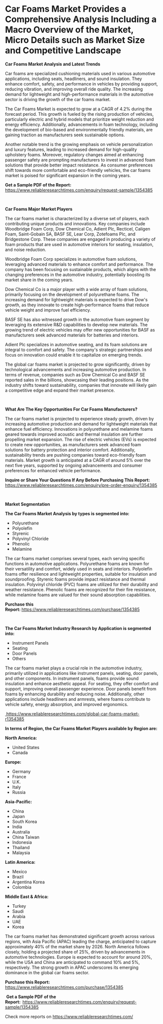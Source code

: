 <p><h1>Car Foams Market Provides a Comprehensive Analysis Including a Macro Overview of the Market, Micro Details such as Market Size and Competitive Landscape</h1></p><p><strong>Car Foams Market Analysis and Latest Trends</strong></p>
<p><p>Car foams are specialized cushioning materials used in various automotive applications, including seats, headliners, and sound insulation. They enhance comfort, safety, and performance in vehicles by providing support, reducing vibration, and improving overall ride quality. The increasing demand for lightweight and high-performance materials in the automotive sector is driving the growth of the car foams market.</p><p>The Car Foams Market is expected to grow at a CAGR of 4.2% during the forecast period. This growth is fueled by the rising production of vehicles, particularly electric and hybrid models that prioritize weight reduction and energy efficiency. Additionally, advancements in foam technology, including the development of bio-based and environmentally friendly materials, are gaining traction as manufacturers seek sustainable options.</p><p>Another notable trend is the growing emphasis on vehicle personalization and luxury features, leading to increased demand for high-quality upholstery foams. Moreover, regulatory changes aimed at enhancing passenger safety are prompting manufacturers to invest in advanced foam solutions that provide better impact resistance. As consumer preferences shift towards more comfortable and eco-friendly vehicles, the car foams market is poised for significant expansion in the coming years.</p></p>
<p><strong>Get a Sample PDF of the Report:&nbsp;</strong> <a href="https://www.reliableresearchtimes.com/enquiry/request-sample/1354385?utm_campaign=3190&utm_medium=2&utm_source=Github&utm_content=ia&utm_term=03042025&utm_id=car-foams">https://www.reliableresearchtimes.com/enquiry/request-sample/1354385</a></p>
<p>&nbsp;</p>
<p><strong>Car Foams Major Market Players</strong></p>
<p><p>The car foams market is characterized by a diverse set of players, each contributing unique products and innovations. Key companies include Woodbridge Foam Corp, Dow Chemical Co, Adient Plc, Recticel, Caligen Foam, Saint-Gobain SA, BASF SE, Lear Corp, Zotefoams Plc, and Bridgestone Corp. These companies are engaged in producing a variety of foam products that are used in automotive interiors for seating, insulation, and noise reduction.</p><p>Woodbridge Foam Corp specializes in automotive foam solutions, leveraging advanced materials to enhance comfort and performance. The company has been focusing on sustainable products, which aligns with the changing preferences in the automotive industry, potentially boosting its market share in the coming years.</p><p>Dow Chemical Co is a major player with a wide array of foam solutions, primarily focusing on the development of polyurethane foams. The increasing demand for lightweight materials is expected to drive Dow's growth, as they innovate to create high-performance foams that reduce vehicle weight and improve fuel efficiency.</p><p>BASF SE has also witnessed growth in the automotive foam segment by leveraging its extensive R&D capabilities to develop new materials. The growing trend of electric vehicles may offer new opportunities for BASF as manufacturers seek advanced materials for batteries and interiors.</p><p>Adient Plc specializes in automotive seating, and its foam solutions are integral to comfort and safety. The company's strategic partnerships and focus on innovation could enable it to capitalize on emerging trends.</p><p>The global car foams market is projected to grow significantly, driven by technological advancements and increasing automotive production. In terms of revenue, companies such as Dow Chemical Co and BASF SE reported sales in the billions, showcasing their leading positions. As the industry shifts toward sustainability, companies that innovate will likely gain a competitive edge and expand their market presence.</p></p>
<p>&nbsp;</p>
<p><strong>What Are The Key Opportunities For Car Foams Manufacturers?</strong></p>
<p><p>The car foams market is projected to experience steady growth, driven by increasing automotive production and demand for lightweight materials that enhance fuel efficiency. Innovations in polyurethane and melamine foams geared towards improved acoustic and thermal insulation are further propelling market expansion. The rise of electric vehicles (EVs) is expected to create new opportunities, as manufacturers seek advanced foam solutions for battery protection and interior comfort. Additionally, sustainability trends are pushing companies toward eco-friendly foam materials. Market growth is anticipated at a CAGR of around 5% over the next five years, supported by ongoing advancements and consumer preferences for enhanced vehicle performance.</p></p>
<p><strong>Inquire or Share Your Questions If Any Before Purchasing This Report:</strong> <a href="https://www.reliableresearchtimes.com/enquiry/pre-order-enquiry/1354385?utm_campaign=3190&utm_medium=2&utm_source=Github&utm_content=ia&utm_term=03042025&utm_id=car-foams">https://www.reliableresearchtimes.com/enquiry/pre-order-enquiry/1354385</a></p>
<p>&nbsp;</p>
<p><strong>Market Segmentation</strong></p>
<p><strong>The Car Foams Market Analysis by types is segmented into:</strong></p>
<p><ul><li>Polyurethane</li><li>Polyolefin</li><li>Styrenic</li><li>Polyvinyl Chloride</li><li>Phenolic</li><li>Melamine</li></ul></p>
<p><p>The car foams market comprises several types, each serving specific functions in automotive applications. Polyurethane foams are known for their versatility and comfort, widely used in seats and interiors. Polyolefin foams offer resilience and lightweight properties, suitable for insulation and soundproofing. Styrenic foams provide impact resistance and thermal insulation. Polyvinyl chloride (PVC) foams are utilized for their durability and weather resistance. Phenolic foams are recognized for their fire resistance, while melamine foams are valued for their sound absorption capabilities.</p></p>
<p><strong>Purchase this Report:&nbsp;</strong><a href="https://www.reliableresearchtimes.com/purchase/1354385?utm_campaign=3190&utm_medium=2&utm_source=Github&utm_content=ia&utm_term=03042025&utm_id=car-foams">https://www.reliableresearchtimes.com/purchase/1354385</a></p>
<p>&nbsp;</p>
<p><strong>The Car Foams Market Industry Research by Application is segmented into:</strong></p>
<p><ul><li>Instrument Panels</li><li>Seating</li><li>Door Panels</li><li>Others</li></ul></p>
<p><p>The car foams market plays a crucial role in the automotive industry, primarily utilized in applications like instrument panels, seating, door panels, and other components. In instrument panels, foams provide sound insulation and enhance aesthetic appeal. For seating, they offer comfort and support, improving overall passenger experience. Door panels benefit from foams by enhancing durability and reducing noise. Additionally, other applications include headliners and armrests, where foams contribute to vehicle safety, energy absorption, and improved ergonomics.</p></p>
<p><a href="https://www.reliableresearchtimes.com/global-car-foams-market-r1354385?utm_campaign=3190&utm_medium=2&utm_source=Github&utm_content=ia&utm_term=03042025&utm_id=car-foams">&nbsp;https://www.reliableresearchtimes.com/global-car-foams-market-r1354385</a></p>
<p><strong>In terms of Region, the Car Foams Market Players available by Region are:</strong></p>
<p>
    <p> <strong> North America: </strong>
        <ul>
            <li>United States</li>
            <li>Canada</li>
        </ul>
        </p> 
    <p> <strong> Europe: </strong>
        <ul>
            <li>Germany</li>
            <li>France</li>
            <li>U.K.</li>
            <li>Italy</li>
            <li>Russia</li>
        </ul>
        </p> 
    <p> <strong> Asia-Pacific: </strong>
        <ul>
            <li>China</li>
            <li>Japan</li>
            <li>South Korea</li>
            <li>India</li>
            <li>Australia</li>
            <li>China Taiwan</li>
            <li>Indonesia</li>
            <li>Thailand</li>
            <li>Malaysia</li>
        </ul>
        </p> 
    <p> <strong> Latin America: </strong>
        <ul>
            <li>Mexico</li>
            <li>Brazil</li>
            <li>Argentina Korea</li>
            <li>Colombia</li>
        </ul>
        </p> 
    <p> <strong> Middle East & Africa: </strong>
        <ul>
            <li>Turkey</li>
            <li>Saudi</li>
            <li>Arabia</li>
            <li>UAE</li>
            <li>Korea</li>
        </ul>
    </p>
    </p>
<p><p>The car foams market has demonstrated significant growth across various regions, with Asia Pacific (APAC) leading the charge, anticipated to capture approximately 40% of the market share by 2026. North America follows closely, holding a projected share of 25%, driven by advancements in automotive technologies. Europe is expected to account for around 20%, while the USA and China are anticipated to command 10% and 5%, respectively. The strong growth in APAC underscores its emerging dominance in the global car foams sector.</p></p>
<p><strong>Purchase this Report: </strong><a href="https://www.reliableresearchtimes.com/purchase/1354385?utm_campaign=3190&utm_medium=2&utm_source=Github&utm_content=ia&utm_term=03042025&utm_id=car-foams">https://www.reliableresearchtimes.com/purchase/1354385</a></p>
<p>&nbsp;<strong>Get a Sample PDF of the Report:&nbsp;&nbsp;</strong><a href="https://www.reliableresearchtimes.com/enquiry/request-sample/1354385?utm_campaign=3190&utm_medium=2&utm_source=Github&utm_content=ia&utm_term=03042025&utm_id=car-foams">https://www.reliableresearchtimes.com/enquiry/request-sample/1354385</a></p>
<p><strong></strong></p>
<p>Check more reports on <a href="https://www.reliableresearchtimes.com/?utm_campaign=3190&utm_medium=2&utm_source=Github&utm_content=ia&utm_term=03042025&utm_id=car-foams">https://www.reliableresearchtimes.com/</a></p>